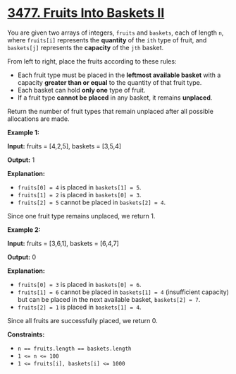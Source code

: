 # [3477. Fruits Into Baskets II](https://leetcode.com/problems/fruits-into-baskets-ii/)

You are given two arrays of integers,  `fruits`  and  `baskets`, each of length  `n`, where  `fruits[i]`  represents the  **quantity**  of the  `ith`  type of fruit, and  `baskets[j]`  represents the  **capacity**  of the  `jth`  basket.

From left to right, place the fruits according to these rules:

-   Each fruit type must be placed in the  **leftmost available basket**  with a capacity  **greater than or equal**  to the quantity of that fruit type.
-   Each basket can hold  **only one**  type of fruit.
-   If a fruit type  **cannot be placed**  in any basket, it remains  **unplaced**.

Return the number of fruit types that remain unplaced after all possible allocations are made.

**Example 1:**

**Input:**  fruits = [4,2,5], baskets = [3,5,4]

**Output:**  1

**Explanation:**

-   `fruits[0] = 4`  is placed in  `baskets[1] = 5`.
-   `fruits[1] = 2`  is placed in  `baskets[0] = 3`.
-   `fruits[2] = 5`  cannot be placed in  `baskets[2] = 4`.

Since one fruit type remains unplaced, we return 1.

**Example 2:**

**Input:**  fruits = [3,6,1], baskets = [6,4,7]

**Output:**  0

**Explanation:**

-   `fruits[0] = 3`  is placed in  `baskets[0] = 6`.
-   `fruits[1] = 6`  cannot be placed in  `baskets[1] = 4`  (insufficient capacity) but can be placed in the next available basket,  `baskets[2] = 7`.
-   `fruits[2] = 1`  is placed in  `baskets[1] = 4`.

Since all fruits are successfully placed, we return 0.

**Constraints:**

-   `n == fruits.length == baskets.length`
-   `1 <= n <= 100`
-   `1 <= fruits[i], baskets[i] <= 1000`
